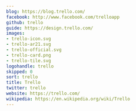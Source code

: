 ```yaml
---
blog: https://blog.trello.com/
facebook: http://www.facebook.com/trelloapp
github: trello
guide: https://design.trello.com/
images:
- trello-icon.svg
- trello-ar21.svg
- trello-official.svg
- trello-card.png
- trello-tile.svg
logohandle: trello
skipped: 0
sort: trello
title: Trello
twitter: trello
website: https://trello.com/
wikipedia: https://en.wikipedia.org/wiki/Trello
---
```


